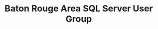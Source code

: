 ---
state: LA
region: BatonRouge
title: "Baton Rouge Area SQL Server User Group"
group_url: http://www.brssug.org/
topics: [ mssql, microsoft, azure ]
---
